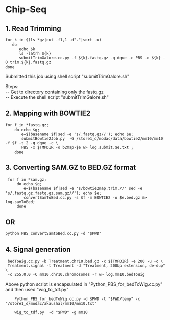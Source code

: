 

# Chip-Seq
## 1. Read Trimming
    for k in $(ls *gz|cut -f1,1 -d"."|sort -u)
       do 
          echo $k
          ls -latrh ${k}
          submitTrimGalore.cc.py -f ${k}.fastq.gz -q dque -c PBS -o ${k} -O trim.${k}.fastq.gz
    done

Submitted this job using shell script "submitTrimGalore.sh"

Steps:<br />
  -- Get to directory containing only the fastq.gz <br />
  -- Execute the shell script "submitTrimGalore.sh" <br />

## 2. Mapping with BOWTIE2

    for f in *fastq.gz; 
        do echo $g; 
           e=$(basename $f|sed -e 's/.fastq.gz//'); echo $e;  
           submitBowtie2Job.py  -G /store1_d/modac/data/bowtie2/mm10/mm10 -f $f -t 2 -q dque -c \
           PBS -x $TMPDIR -o b2map-$e &> log.submit.$e.txt ; 
        done

## 3. Converting SAM.GZ to BED.GZ format
      
     for f in *sam.gz; 
         do echo $g; 
            e=$(basename $f|sed -e 's/bowtie2map.trim.//' sed -e 's/.fastq.gz.fastq.gz.sam.gz//'); echo $e;  
            convertSamToBed.cc.py -s $f -m BOWTIE2 -o $e.bed.gz &> log.samToBed;
         done
   ## OR
   
    python PBS_convertSamtoBed.cc.py -d "$PWD"
    
 ## 4. Signal generation

     bedToWig.cc.py -b Treatment.chr10.bed.gz -x ${TMPDIR} -e 200 -u -o \
     Treatment.signal -t Treatment -d "Treatment, 200bp extension, de-dup" \
     -c 255,0,0 -C mm10.chr10.chromosomes -r &> log.mm10.bedToWig
Above python script is encapsulated in "Python_PBS_for_bedToWig.cc.py" and then used "wig_to_tdf.py"
         
        Python_PBS_for_bedToWig.cc.py -d $PWD -t "$PWD/temp" -c "/store1_d/modac/akaushal/mm10/mm10.txt"
        
        wig_to_tdf.py  -d "$PWD" -g mm10

